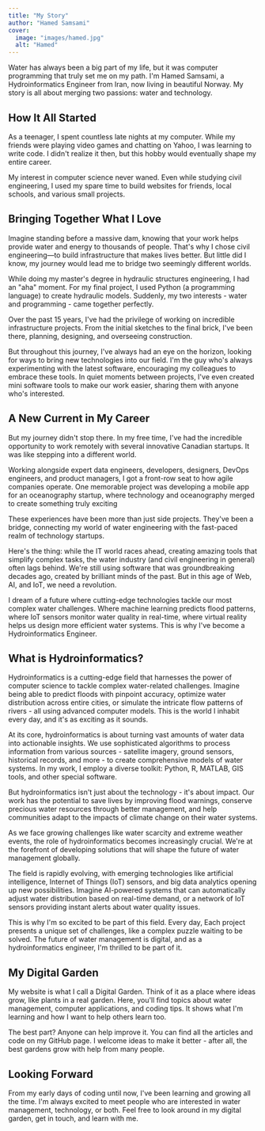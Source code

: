 ```yaml
---
title: "My Story"
author: "Hamed Samsami"
cover:
  image: "images/hamed.jpg"
  alt: "Hamed"
---
```


Water has always been a big part of my life, but it was computer programming that truly set me on my path. I'm Hamed Samsami, a Hydroinformatics Engineer from Iran, now living in beautiful Norway. My story is all about merging two passions: water and technology.

## How It All Started

As a teenager, I spent countless late nights at my computer. While my friends were playing video games and chatting on Yahoo, I was learning to write code. I didn't realize it then, but this hobby would eventually shape my entire career.

My interest in computer science never waned. Even while studying civil engineering, I used my spare time to build websites for friends, local schools, and various small projects.

## Bringing Together What I Love

Imagine standing before a massive dam, knowing that your work helps provide water and energy to thousands of people. That's why I chose civil engineering—to build infrastructure that makes lives better. But little did I know, my journey would lead me to bridge two seemingly different worlds.

While doing my master's degree in hydraulic structures engineering, I had an "aha" moment. For my final project, I used Python (a programming language) to create hydraulic models. Suddenly, my two interests - water and programming - came together perfectly.

Over the past 15 years, I've had the privilege of working on incredible infrastructure projects. From the initial sketches to the final brick, I've been there, planning, designing, and overseeing construction.

But throughout this journey, I've always had an eye on the horizon, looking for ways to bring new technologies into our field. I'm the guy who's always experimenting with the latest software, encouraging my colleagues to embrace these tools. In quiet moments between projects, I've even created mini software tools to make our work easier, sharing them with anyone who's interested.

## A New Current in My Career

But my journey didn't stop there. In my free time, I've had the incredible opportunity to work remotely with several innovative Canadian startups. It was like stepping into a different world.

Working alongside expert data engineers, developers, designers, DevOps engineers, and product managers, I got a front-row seat to how agile companies operate. One memorable project was developing a mobile app for an oceanography startup, where technology and oceanography merged to create something truly exciting

These experiences have been more than just side projects. They've been a bridge, connecting my world of water engineering with the fast-paced realm of technology startups.

Here's the thing: while the IT world races ahead, creating amazing tools that simplify complex tasks, the water industry (and civil engineering in general) often lags behind. We're still using software that was groundbreaking decades ago, created by brilliant minds of the past. But in this age of Web, AI, and IoT, we need a revolution.

I dream of a future where cutting-edge technologies tackle our most complex water challenges. Where machine learning predicts flood patterns, where IoT sensors monitor water quality in real-time, where virtual reality helps us design more efficient water systems.
This is why I've become a Hydroinformatics Engineer.

## What is Hydroinformatics?

Hydroinformatics is a cutting-edge field that harnesses the power of computer science to tackle complex water-related challenges. Imagine being able to predict floods with pinpoint accuracy, optimize water distribution across entire cities, or simulate the intricate flow patterns of rivers - all using advanced computer models. This is the world I inhabit every day, and it's as exciting as it sounds.

At its core, hydroinformatics is about turning vast amounts of water data into actionable insights. We use sophisticated algorithms to process information from various sources - satellite imagery, ground sensors, historical records, and more - to create comprehensive models of water systems. In my work, I employ a diverse toolkit: Python, R, MATLAB, GIS tools, and other special software.

But hydroinformatics isn't just about the technology - it's about impact. Our work has the potential to save lives by improving flood warnings, conserve precious water resources through better management, and help communities adapt to the impacts of climate change on their water systems.

As we face growing challenges like water scarcity and extreme weather events, the role of hydroinformatics becomes increasingly crucial. We're at the forefront of developing solutions that will shape the future of water management globally.

The field is rapidly evolving, with emerging technologies like artificial intelligence, Internet of Things (IoT) sensors, and big data analytics opening up new possibilities. Imagine AI-powered systems that can automatically adjust water distribution based on real-time demand, or a network of IoT sensors providing instant alerts about water quality issues.

This is why I'm so excited to be part of this field. Every day, Each project presents a unique set of challenges, like a complex puzzle waiting to be solved. The future of water management is digital, and as a hydroinformatics engineer, I'm thrilled to be part of it.

## My Digital Garden

My website is what I call a Digital Garden. Think of it as a place where ideas grow, like plants in a real garden. Here, you'll find topics about water management, computer applications, and coding tips. It shows what I'm learning and how I want to help others learn too.

The best part? Anyone can help improve it. You can find all the articles and code on my GitHub page. I welcome ideas to make it better - after all, the best gardens grow with help from many people.

## Looking Forward

From my early days of coding until now, I've been learning and growing all the time. I'm always excited to meet people who are interested in water management, technology, or both. Feel free to look around in my digital garden, get in touch, and learn with me.

